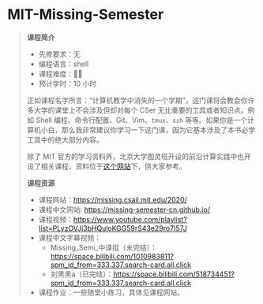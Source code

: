 # MIT-Missing-Semester

> **课程简介**
>
> - 先修要求：无
> - 编程语言：shell
> - 课程难度：🌟🌟
> - 预计学时：10 小时
>
> 正如课程名字所言：“计算机教学中消失的一个学期”，这门课将会教会你许多大学的课堂上不会涉及但却对每个 CSer 无比重要的工具或者知识点。例如 Shell 编程、命令行配置、Git、Vim、`tmux`、`ssh` 等等。如果你是一个计算机小白，那么我非常建议你学习一下这门课，因为它基本涉及了本书必学工具中的绝大部分内容。
>
> 除了 MIT 官方的学习资料外，北京大学图灵班开设的前沿计算实践中也开设了相关课程，资料位于[这个网站](http://vcl.pku.edu.cn/course/PFCII/2021-spring/index.html)下，供大家参考。
>
> 
>
> **课程资源**
>
> - 课程网站：https://missing.csail.mit.edu/2020/
> - 课程中文网站: https://missing-semester-cn.github.io/
> - 课程视频：https://www.youtube.com/playlist?list=PLyzOVJj3bHQuloKGG59rS43e29ro7I57J
> - 课程中文字幕视频：
>     - Missing_Semi_中译组（未完结）：https://space.bilibili.com/1010983811?spm_id_from=333.337.search-card.all.click
>     - 刘黑黑a（已完结）：https://space.bilibili.com/518734451?spm_id_from=333.337.search-card.all.click
> - 课程作业：一些随堂小练习，具体见课程网站。